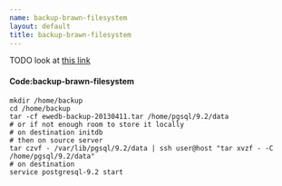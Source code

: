 ```yaml
---
name: backup-brawn-filesystem
layout: default
title: backup-brawn-filesystem
---
```


TODO look at [this link](http://www.cyberciti.biz/faq/howto-use-tar-command-through-network-over-ssh-session/)

#### Code:backup-brawn-filesystem
    mkdir /home/backup
    cd /home/backup     
    tar -cf ewedb-backup-20130411.tar /home/pgsql/9.2/data
    # or if not enough room to store it locally
    # on destination initdb
    # then on source server
    tar czvf - /var/lib/pgsql/9.2/data | ssh user@host "tar xvzf - -C /home/pgsql/9.2/data"
    # on destination
    service postgresql-9.2 start
